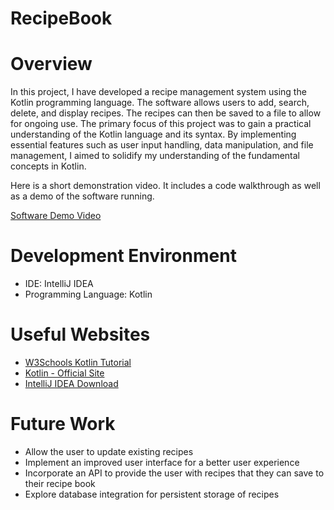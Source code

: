 # RecipeBook
# Overview

In this project, I have developed a recipe management system using the Kotlin programming language. The software allows users to add, search, delete, and display recipes. The recipes can then be saved to a file to allow for ongoing use. The primary focus of this project was to gain a practical understanding of the Kotlin language and its syntax. By implementing essential features such as user input handling, data manipulation, and file management, I aimed to solidify my understanding of the fundamental concepts in Kotlin.

Here is a short demonstration video. It includes a code walkthrough as well as a demo of the software running. 

[Software Demo Video](http://youtube.link.goes.here)

# Development Environment

- IDE: IntelliJ IDEA
- Programming Language: Kotlin

# Useful Websites

- [W3Schools Kotlin Tutorial](https://www.w3schools.com/kotlin/index.php)
- [Kotlin - Official Site](https://kotlinlang.org/docs/getting-started.html#create-your-powerful-application-with-kotlin)
- [IntelliJ IDEA Download](https://www.jetbrains.com/idea/)

# Future Work

- Allow the user to update existing recipes
- Implement an improved user interface for a better user experience
- Incorporate an API to provide the user with recipes that they can save to their recipe book
- Explore database integration for persistent storage of recipes
